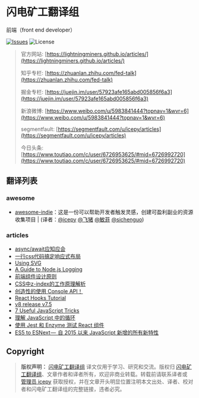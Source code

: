 # 闪电矿工翻译组

前端（front end developer）

[![Issues](https://img.shields.io/github/issues/lightningminers/article.svg)](https://github.com/lightningminers/article/issues) ![License](https://img.shields.io/github/license/lightningminers/article.svg)

> 官方网站: [https://lightningminers.github.io/articles/](https://lightningminers.github.io/articles/)
> 
> 知乎专栏: [https://zhuanlan.zhihu.com/fed-talk](https://zhuanlan.zhihu.com/fed-talk)
>
> 掘金专栏: [https://juejin.im/user/57923afe165abd005856f6a3](https://juejin.im/user/57923afe165abd005856f6a3)
>
> 新浪微博: [https://www.weibo.com/u/5983841444?topnav=1&wvr=6](https://www.weibo.com/u/5983841444?topnav=1&wvr=6)
>
> segmentfault: [https://segmentfault.com/u/icepy/articles](https://segmentfault.com/u/icepy/articles)
>
> 今日头条: [https://www.toutiao.com/c/user/6726953625/#mid=6726992720](https://www.toutiao.com/c/user/6726953625/#mid=6726992720)

## 翻译列表

### awesome

- [awesome-indie](https://github.com/icepy/awesome-indie/blob/master/README-ZH.md)：这是一份可以帮助开发者触发灵感，创建可盈利副业的资源收集项目 | (译者：[@icepy](https://github.com/icepy) [@飞猪](https://github.com/Xixi20160512) [@敏菲](https://github.com/chenmf6) [@sichenguo](https://github.com/sichenguo))

</details>

### articles

- [async/await应知应会](https://zhuanlan.zhihu.com/p/70556182)
- [一行css代码搞定响应式布局](https://zhuanlan.zhihu.com/p/69809343)
- [Using SVG](https://zhuanlan.zhihu.com/p/69306347)
- [A Guide to Node.js Logging](https://github.com/lightningminers/article/issues/39)
- [前端组件设计原则](https://github.com/lightningminers/article/issues/36)
- [CSS中z-index的工作原理解析](https://github.com/lightningminers/article/issues/32)
- [创造性的使用 Console API！](https://github.com/lightningminers/article/issues/31)
- [React Hooks Tutorial](https://github.com/lightningminers/article/issues/29)
- [v8 release v7.5](https://github.com/lightningminers/article/issues/30)
- [7 Useful JavaScript Tricks](https://github.com/lightningminers/article/issues/28)
- [理解 JavaScript 中的循环](https://github.com/lightningminers/article/issues/33)
- [使用 Jest 和 Enzyme 测试 React 组件](https://github.com/lightningminers/article/issues/34)
- [ES5 to ESNext —  自 2015 以来 JavaScript 新增的所有新特性](https://github.com/lightningminers/article/issues/35)

## Copyright

> **版权声明：** [闪电矿工翻译组](https://github.com/lightningminers/article) 译文仅用于学习、研究和交流。版权归 [闪电矿工翻译组](https://github.com/lightningminers/article)、文章作者和译者所有，欢迎非商业转载。转载前请联系译者或 [管理员 icepy](https://github.com/icepy) 获取授权，并在文章开头明显位置注明本文出处、译者、校对者和闪电矿工翻译组的完整链接，违者必究。
